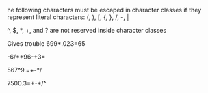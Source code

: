 he following characters must be escaped in character classes if they represent literal characters: (, ), [, {, }, /, -, |

^, $, *, +, and ? are not reserved inside character classes


Gives trouble
699*.023=65

-6/**96-+3=

567^9.=+-*/

7500.3=+-*/^
